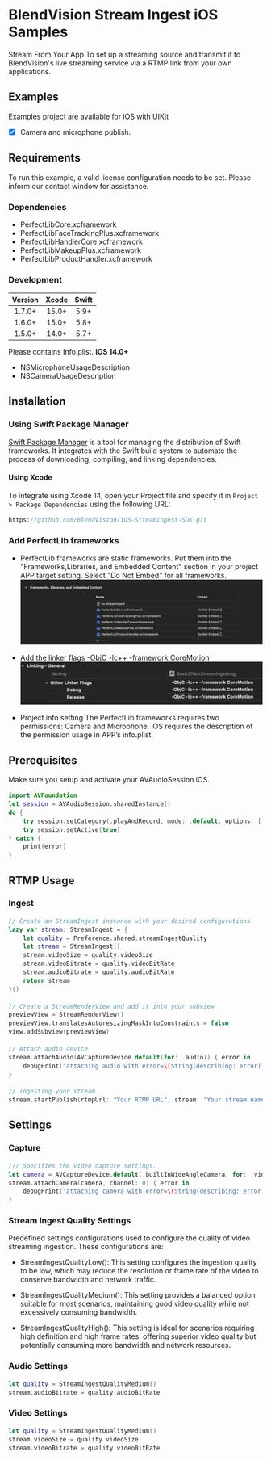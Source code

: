 # BlendVision Stream Ingest iOS Samples
Stream From Your App
To set up a streaming source and transmit it to BlendVision's live streaming service via a RTMP link from your own applications.

## Examples
Examples project are available for iOS with UIKit
- [x] Camera and microphone publish.

## Requirements
To run this example, a valid license configuration needs to be set. Please inform our contact window for assistance.

### Dependencies
- PerfectLibCore.xcframework
- PerfectLibFaceTrackingPlus.xcframework
- PerfectLibHandlerCore.xcframework
- PerfectLibMakeupPlus.xcframework
- PerfectLibProductHandler.xcframework

### Development
|Version|Xcode|Swift|
|:----:|:----:|:----:|
|1.7.0+|15.0+|5.9+|
|1.6.0+|15.0+|5.8+|
|1.5.0+|14.0+|5.7+|

Please contains Info.plist.
**iOS 14.0+**
* NSMicrophoneUsageDescription
* NSCameraUsageDescription

## Installation
### Using Swift Package Manager
[Swift Package Manager](https://www.swift.org/documentation/package-manager/) is a tool for managing the distribution of Swift frameworks. It integrates with the Swift build system to automate the process of downloading, compiling, and linking dependencies.

#### Using Xcode
To integrate using Xcode 14, open your Project file and specify it in `Project > Package Dependencies` using the following URL:
```swift
https://github.com/BlendVision/iOS-StreamIngest-SDK.git
```

### Add PerfectLib frameworks
- PerfectLib frameworks are static frameworks. Put them into the "Frameworks,Libraries, and Embedded Content" section in your project APP target setting. Select "Do Not Embed" for all frameworks.
![frameworks](Assets/frameworks.png)

- Add the linker flags -ObjC -lc++ -framework CoreMotion
![linker flags](Assets/linker_flags.png)

- Project info setting
The PerfectLib frameworks requires two permissions: Camera and Microphone. iOS requires the description of the permission usage in APP’s info.plist.

## Prerequisites
Make sure you setup and activate your AVAudioSession iOS.
```swift
import AVFoundation
let session = AVAudioSession.sharedInstance()
do {
    try session.setCategory(.playAndRecord, mode: .default, options: [.defaultToSpeaker, .allowBluetooth])
    try session.setActive(true)
} catch {
    print(error)
}
```

## RTMP Usage
### Ingest
```swift
// Create an StreamIngest instance with your desired configurations
lazy var stream: StreamIngest = {
    let quality = Preference.shared.streamIngestQuality
    let stream = StreamIngest()
    stream.videoSize = quality.videoSize
    stream.videoBitrate = quality.videoBitRate
    stream.audioBitrate = quality.audioBitRate
    return stream
}()

// Create a StreamRenderView and add it into your subview
previewView = StreamRenderView()
previewView.translatesAutoresizingMaskIntoConstraints = false
view.addSubview(previewView)

// Attach audio device
stream.attachAudio(AVCaptureDevice.default(for: .audio)) { error in
    debugPrint("attaching audio with error=\(String(describing: error))")
}

// Ingesting your stream
stream.startPublish(rtmpUrl: "Your RTMP URL", stream: "Your stream name")
```

## Settings
### Capture
```swift
/// Specifies the video capture settings.
let camera = AVCaptureDevice.default(.builtInWideAngleCamera, for: .video, position: currentPosition)
stream.attachCamera(camera, channel: 0) { error in
    debugPrint("attaching camera with error=\(String(describing: error))")
}
```
### Stream Ingest Quality Settings
Predefined settings configurations used to configure the quality of video streaming ingestion. 
These configurations are:

- StreamIngestQualityLow(): This setting configures the ingestion quality to be low, which may reduce the resolution or frame rate of the video to conserve bandwidth and network traffic.

- StreamIngestQualityMedium(): This setting provides a balanced option suitable for most scenarios, maintaining good video quality while not excessively consuming bandwidth.

- StreamIngestQualityHigh(): This setting is ideal for scenarios requiring high definition and high frame rates, offering superior video quality but potentially consuming more bandwidth and network resources.


### Audio Settings
```swift
let quality = StreamIngestQualityMedium()
stream.audioBitrate = quality.audioBitRate
```
### Video Settings
```swift
let quality = StreamIngestQualityMedium()
stream.videoSize = quality.videoSize
stream.videoBitrate = quality.videoBitRate
```
